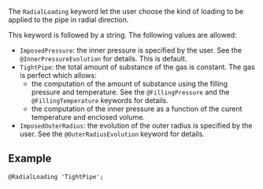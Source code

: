 The `RadialLoading` keyword let the user choose the kind of loading to
be applied to the pipe in radial direction.

This keyword is followed by a string. The following values are
allowed:

- `ImposedPressure`: the inner pressure is specified by the user. See
  the `@InnerPressureEvolution` for details. This is default.
- `TightPipe`: the total amount of substance of the gas is
  constant. The gas is perfect which allows:
	- the computation of the amount of substance using the filling
	  pressure and temperature. See the `@FillingPressure` and the
	  `@FillingTemperature` keywords for details.	
	- the computation of the inner pressure as a function of the
      curent temperature and enclosed volume.
- `ImposedOuterRadius`: the evolution of the outer radius is specified
  by the user. See the `@OuterRadiusEvolution` keyword for details.

## Example

~~~~ {.cpp}
@RadialLoading 'TightPipe';
~~~~~~~~
